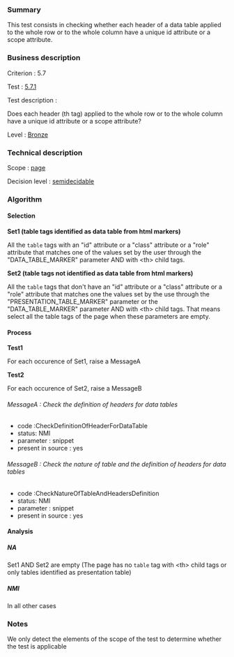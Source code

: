### Summary

This test consists in checking whether each header of a data table
applied to the whole row or to the whole column have a unique id
attribute or a scope attribute.

### Business description

Criterion : 5.7

Test : [5.7.1](http://accessiweb.org/index.php/accessiweb-22-english-version.html#test-5-7-1)

Test description :

Does each header (th tag) applied to the whole row or to the whole
column have a unique id attribute or a scope attribute?

Level : [Bronze](/en/category/rules-design/accessiweb-11/level/bronze)

### Technical description

Scope : [page](/en/category/rules-design/accessiweb-11/scope/page)

Decision level :
[semidecidable](/en/category/rules-design/accessiweb-11/decision-level/semidecidable)

### Algorithm

#### Selection

**Set1 (table tags identified as data table from html markers)**

All the `table` tags with an "id" attribute or a "class" attribute or a
"role" attribute that matches one of the values set by the user through
the "DATA\_TABLE\_MARKER" parameter AND with <th\> child tags.

**Set2 (table tags not identified as data table from html markers)**

All the `table` tags that don't have an "id" attribute or a "class"
attribute or a "role" attribute that matches one the values set by the
use through the "PRESENTATION\_TABLE\_MARKER" parameter or the
"DATA\_TABLE\_MARKER" parameter AND with <th\> child tags. That means
select all the table tags of the page when these parameters are empty.

#### Process

**Test1**

For each occurence of Set1, raise a MessageA

**Test2**

For each occurence of Set2, raise a MessageB

###### MessageA : Check the definition of headers for data tables

-   code :CheckDefinitionOfHeaderForDataTable
-   status: NMI
-   parameter : snippet
-   present in source : yes

###### MessageB : Check the nature of table and the definition of headers for data tables

-   code :CheckNatureOfTableAndHeadersDefinition
-   status: NMI
-   parameter : snippet
-   present in source : yes

#### Analysis

##### NA

Set1 AND Set2 are empty (The page has no `table` tag with <th\> child
tags or only tables identified as presentation table)

##### NMI

In all other cases

### Notes

We only detect the elements of the scope of the test to determine
whether the test is applicable
